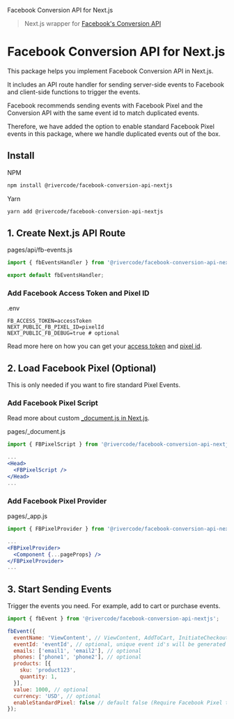 Facebook Conversion API for Next.js

> Next.js wrapper for [Facebook's Conversion API](https://developers.facebook.com/docs/marketing-api/conversions-api/)

# Facebook Conversion API for Next.js
This package helps you implement Facebook Conversion API in Next.js.

It includes an API route handler for sending server-side events to Facebook and client-side functions to trigger the events.

Facebook recommends sending events with Facebook Pixel and the Conversion API with the same event id to match duplicated events.

Therefore, we have added the option to enable standard Facebook Pixel events in this package, where we handle duplicated events out of the box.

## Install

NPM
```bash
npm install @rivercode/facebook-conversion-api-nextjs
```

Yarn
```bash
yarn add @rivercode/facebook-conversion-api-nextjs
```

## 1. Create Next.js API Route
pages/api/fb-events.js
```jsx
import { fbEventsHandler } from '@rivercode/facebook-conversion-api-nextjs/handlers';

export default fbEventsHandler;
```

### Add Facebook Access Token and Pixel ID
.env
```dotenv
FB_ACCESS_TOKEN=accessToken
NEXT_PUBLIC_FB_PIXEL_ID=pixelId
NEXT_PUBLIC_FB_DEBUG=true # optional
```

Read more here on how you can get your [access token](https://developers.facebook.com/docs/marketing-api/conversions-api/get-started/#access-token) and [pixel id](https://www.facebook.com/business/help/952192354843755?id=1205376682832142).

## 2. Load Facebook Pixel (Optional)
This is only needed if you want to fire standard Pixel Events.

### Add Facebook Pixel Script
Read more about custom [_document.js in Next.js](https://nextjs.org/docs/advanced-features/custom-document).

pages/_document.js
```jsx
import { FBPixelScript } from '@rivercode/facebook-conversion-api-nextjs/components';

...
<Head>
  <FBPixelScript />
</Head>
...
```

### Add Facebook Pixel Provider
pages/_app.js
```jsx
import { FBPixelProvider } from '@rivercode/facebook-conversion-api-nextjs/components';

...
<FBPixelProvider>
  <Component {...pageProps} />
</FBPixelProvider>
...
```

## 3. Start Sending Events
Trigger the events you need. For example, add to cart or purchase events.
```jsx
import { fbEvent } from '@rivercode/facebook-conversion-api-nextjs';

fbEvent({
  eventName: 'ViewContent', // ViewContent, AddToCart, InitiateCheckout or Purchase
  eventId: 'eventId', // optional, unique event id's will be generated by default
  emails: ['email1', 'email2'], // optional
  phones: ['phone1', 'phone2'], // optional
  products: [{
    sku: 'product123',
    quantity: 1,
  }],
  value: 1000, // optional
  currency: 'USD', // optional
  enableStandardPixel: false // default false (Require Facebook Pixel to be loaded, see step 2)
});
```
